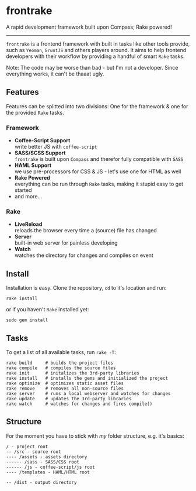 # frontrake

A rapid development framework built upon Compass; Rake powered!

---

`frontrake` is a frontend framework with built in tasks like other tools provide, such as `Yeoman`, `GruntJS` and others players around. It aims to help frontend developers with their workflow by providing a handful of smart `Rake` tasks.

Note: The code may be worse than bad - but I'm not a developer. Since everything works, it can't be thaaat ugly.

## Features

Features can be splitted into two divisions: One for the framework & one for the provided `Rake` tasks.

### Framework

- **Coffee-Script Support**    
  write better JS with `coffee-script`
- **SASS/SCSS Support**    
  `frontrake` is built upon `Compass` and therefor fully compatible with `SASS`
- **HAML Support**    
  we use pre-processors for CSS & JS - let's use one for HTML as well
- **Rake Powered**    
  everything can be run through `Rake` tasks, making it stupid easy to get started
- and more…

### Rake

- **LiveReload**    
  reloads the browser every time a (source) file has changed
- **Server**    
  built-in web server for painless developing
- **Watch**    
  watches the directory for changes and compiles on event


## Install

Installation is easy. Clone the repository, `cd` to it's location and run:

    rake install

or if you haven't `Rake` installed yet:

    sudo gem install

## Tasks

To get a list of all available tasks, run `rake -T`:

    rake build     # builds the project files
    rake compile   # compiles the source files
    rake init      # initalizes the 3rd-party libraries
    rake install   # installs the gems and initialized the project
    rake optimize  # optimizes static asset files
    rake remove    # removes all non-source files
    rake server    # runs a local webserver and watches for changes
    rake update    # updates the 3rd-party libraries
    rake watch     # watches for changes and fires compile()

## Structure

For the moment you have to stick with _my_ folder structure, e.g. it's basics:

    / - project root
    -- /src - source root
    ---- /assets - assets directory
    ------ /sass - SASS/CSS root
    ------ /js - coffee-script/js root
    ---- /templates - HAML/HTML root
    
    -- /dist - output directory